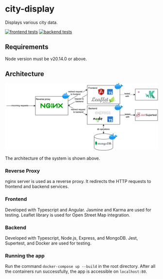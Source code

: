 
# city-display
Displays various city data.

[![frontend tests](https://github.com/hasanheroglu/city-display/actions/workflows/ci-cd-frontend.yml/badge.svg)](https://github.com/hasanheroglu/city-display/actions/workflows/ci-cd-frontend.yml) 
[![backend tests](https://github.com/hasanheroglu/city-display/actions/workflows/ci-cd-backend.yml/badge.svg)](https://github.com/hasanheroglu/city-display/actions/workflows/ci-cd-backend.yml)

## Requirements
Node version must be v20.14.0 or above.

## Architecture
![city-display-arch](./assets/img/city-display-arch.png?raw=true)

The architecture of the system is shown above.

### Reverse Proxy
nginx server is used as a reverse proxy. It redirects the HTTP requests to frontend and backend services.

### Frontend
Developed with Typescript and Angular. Jasmine and Karma are used for testing. Leaflet library is used for Open Street Map integration.

### Backend
Developed with Typescript, Node.js, Express, and MongoDB. Jest, Supertest, and Docker are used for testing.

### Running the app
Run the command `docker-compose up --build` in the root directory.
After all the containers run successfully, the app is accessible on `localhost:80`. 
